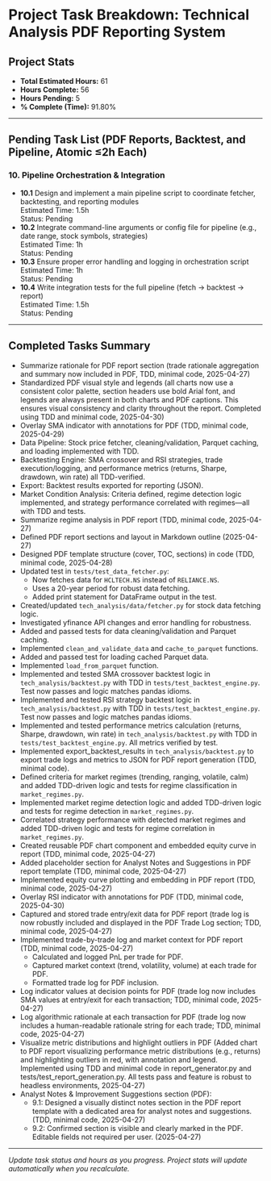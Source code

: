 # Project Task Breakdown: Technical Analysis PDF Reporting System

## Project Stats
- **Total Estimated Hours:** 61
- **Hours Complete:** 56
- **Hours Pending:** 5
- **% Complete (Time):** 91.80%

---

## Pending Task List (PDF Reports, Backtest, and Pipeline, Atomic ≤2h Each)


### 10. Pipeline Orchestration & Integration
- **10.1** Design and implement a main pipeline script to coordinate fetcher, backtesting, and reporting modules  
  Estimated Time: 1.5h  
  Status: Pending
- **10.2** Integrate command-line arguments or config file for pipeline (e.g., date range, stock symbols, strategies)  
  Estimated Time: 1h  
  Status: Pending
- **10.3** Ensure proper error handling and logging in orchestration script  
  Estimated Time: 1h  
  Status: Pending
- **10.4** Write integration tests for the full pipeline (fetch → backtest → report)  
  Estimated Time: 1.5h  
  Status: Pending

---

## Completed Tasks Summary

- Summarize rationale for PDF report section (trade rationale aggregation and summary now included in PDF, TDD, minimal code, 2025-04-27)
- Standardized PDF visual style and legends (all charts now use a consistent color palette, section headers use bold Arial font, and legends are always present in both charts and PDF captions. This ensures visual consistency and clarity throughout the report. Completed using TDD and minimal code, 2025-04-30)
- Overlay SMA indicator with annotations for PDF (TDD, minimal code, 2025-04-29)
- Data Pipeline: Stock price fetcher, cleaning/validation, Parquet caching, and loading implemented with TDD.
- Backtesting Engine: SMA crossover and RSI strategies, trade execution/logging, and performance metrics (returns, Sharpe, drawdown, win rate) all TDD-verified.
- Export: Backtest results exported for reporting (JSON).
- Market Condition Analysis: Criteria defined, regime detection logic implemented, and strategy performance correlated with regimes—all with TDD and tests.
- Summarize regime analysis in PDF report (TDD, minimal code, 2025-04-27)
- Defined PDF report sections and layout in Markdown outline (2025-04-27)
- Designed PDF template structure (cover, TOC, sections) in code (TDD, minimal code, 2025-04-28)
- Updated test in `tests/test_data_fetcher.py`:
  - Now fetches data for `HCLTECH.NS` instead of `RELIANCE.NS`.
  - Uses a 20-year period for robust data fetching.
  - Added print statement for DataFrame output in the test.
- Created/updated `tech_analysis/data/fetcher.py` for stock data fetching logic.
- Investigated yfinance API changes and error handling for robustness.
- Added and passed tests for data cleaning/validation and Parquet caching.
- Implemented `clean_and_validate_data` and `cache_to_parquet` functions.
- Added and passed test for loading cached Parquet data.
- Implemented `load_from_parquet` function.
- Implemented and tested SMA crossover backtest logic in `tech_analysis/backtest.py` with TDD in `tests/test_backtest_engine.py`. Test now passes and logic matches pandas idioms.
- Implemented and tested RSI strategy backtest logic in `tech_analysis/backtest.py` with TDD in `tests/test_backtest_engine.py`. Test now passes and logic matches pandas idioms.
- Implemented and tested performance metrics calculation (returns, Sharpe, drawdown, win rate) in `tech_analysis/backtest.py` with TDD in `tests/test_backtest_engine.py`. All metrics verified by test.
- Implemented export_backtest_results in `tech_analysis/backtest.py` to export trade logs and metrics to JSON for PDF report generation (TDD, minimal code).
- Defined criteria for market regimes (trending, ranging, volatile, calm) and added TDD-driven logic and tests for regime classification in `market_regimes.py`.
- Implemented market regime detection logic and added TDD-driven logic and tests for regime detection in `market_regimes.py`.
- Correlated strategy performance with detected market regimes and added TDD-driven logic and tests for regime correlation in `market_regimes.py`.
- Created reusable PDF chart component and embedded equity curve in report (TDD, minimal code, 2025-04-27)
- Added placeholder section for Analyst Notes and Suggestions in PDF report template (TDD, minimal code, 2025-04-27)
- Implemented equity curve plotting and embedding in PDF report (TDD, minimal code, 2025-04-27)
- Overlay RSI indicator with annotations for PDF (TDD, minimal code, 2025-04-30)
- Captured and stored trade entry/exit data for PDF report (trade log is now robustly included and displayed in the PDF Trade Log section; TDD, minimal code, 2025-04-27)
- Implemented trade-by-trade log and market context for PDF report (TDD, minimal code, 2025-04-27)
  - Calculated and logged PnL per trade for PDF.
  - Captured market context (trend, volatility, volume) at each trade for PDF.
  - Formatted trade log for PDF inclusion.
- Log indicator values at decision points for PDF (trade log now includes SMA values at entry/exit for each transaction; TDD, minimal code, 2025-04-27)
- Log algorithmic rationale at each transaction for PDF (trade log now includes a human-readable rationale string for each trade; TDD, minimal code, 2025-04-27)
- Visualize metric distributions and highlight outliers in PDF (Added chart to PDF report visualizing performance metric distributions (e.g., returns) and highlighting outliers in red, with annotation and legend. Implemented using TDD and minimal code in report_generator.py and tests/test_report_generation.py. All tests pass and feature is robust to headless environments, 2025-04-27)
- Analyst Notes & Improvement Suggestions section (PDF):
  - 9.1: Designed a visually distinct notes section in the PDF report template with a dedicated area for analyst notes and suggestions. (TDD, minimal code, 2025-04-27)
  - 9.2: Confirmed section is visible and clearly marked in the PDF. Editable fields not required per user. (2025-04-27)

---

_Update task status and hours as you progress. Project stats will update automatically when you recalculate._
